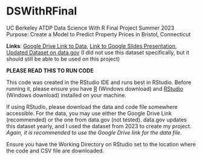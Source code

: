 # DSWithRFinal
UC Berkeley ATDP Data Science With R Final Project Summer 2023 
Purpose: Create a Model to Predict Property Prices in Bristol, Connecticut

**Links**: [Google Drive Link to Data]([url](https://drive.google.com/file/d/1D2wCueyq6enUHowUlZ2aPnJy7ySjFfRV/view?usp=drive_link)), [Link to Google Slides Presentation]([url](https://docs.google.com/presentation/d/1z5eIsJzwOImDSU0uoUAwGnIg3SXeD98Wcm8Dyljhmjk/edit?usp=sharing)), [Updated Dataset on data.gov]([url](https://catalog.data.gov/dataset/real-estate-sales-2001-2018)) (I did not use this dataset specifically, but it should still be able to be used on this project)

**PLEASE READ THIS TO RUN CODE**

This code was created in the RStudio IDE and runs best in RStudio. Before running it, please ensure you have [R]([url](https://cran.r-project.org/bin/windows/base/)https://cran.r-project.org/bin/windows/base/) (Windows download) and [RStudio]([url](https://posit.co/download/rstudio-desktop/)https://posit.co/download/rstudio-desktop/) (Windows download) installed on your machine. 

If using RStudio, please download the data and code file somewhere accessible. For the data, you may use either the Google Drive Link (recommended) or the one from data.gov (not tested). data.gov updates this dataset yearly, and I used the dataset from 2023 to create my project. _Again, it is recommended to use the Google Drive link for the data file._

Ensure you have the Working Directory on RStudio set to the location where the code and CSV file are downloaded.  
